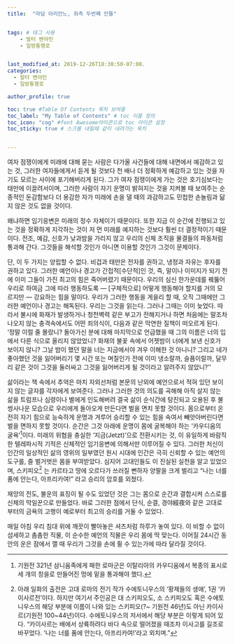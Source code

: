 ```yaml
---
title:  "마담 아리안느, 좌측 두번째 안뜰"


tags: # 태그 사용
    - 발터 벤야민
    - 일방통행로


last_modified_at: 2019-12-26T18:30:50-07:00.
categories:
  - 발터 벤야민
  - 일방통행로

author_profile: true

toc: true #Table Of Contents 목차 보여줌
toc_label: "My Table of Contents" # toc 이름 정의
toc_icon: "cog" #font Awesome아이콘으로 toc 아이콘 설정
toc_sticky: true # 스크롤 내릴때 같이 내려가는 목차


---
```



<!-- # 마담 아리안느, 좌측 두번째 안뜰 -->

여자 점쟁이에게 미래에 대해 묻는 사람은 다가올 사건들에 대해 내면에서 예감하고 있는 것,
그러한 여자들에게서 듣게 될 것보다 천 배나 더 정확하게 예감하고 있는 것을 자기도 모르는 사이에 포기해버리게 된다.
그가 여자 점쟁이에게 가는 것은 호기심보다는 태만에 이끌려서이며, 그러한 사람이 자기 운명이 밝혀지는 것을 지켜볼 때 보여주는 순종적인 둔감함보다 더 용감한 자가 미래에 손을 댈 때의 과감하고도 민첩한 손놀림과 닮지 않은 것도 없을 것이다.

왜냐하면 임기응변은 미래의 정수 자체이기 때문이다.
또한 지금 이 순간에 진행되고 있는 것을 정확하게 지각하는 것이 저 먼 미래를 예지하는 것보다 훨씬 더 결정적이기 때문이다.
전조, 예감, 신호가 낮과밤을 가리지 않고 우리의 신체 조직을 물결들의 파동처럼 통과해 간다.
그것들을 해석할 것인가 아니면 이용할 것인가 그것이 문제이다.

단, 이 두 가지는 양립할 수 없다.
비겁과 태만은 전자를 권하고, 냉정과 자유는 후자를 권하고 있다.
그러한 예언이나 경고가 간접적[수단적]인 것, 즉, 말이나 이미지가 되기 전에 이미 그들이 가진 최고의 힘은 죽어버렸기 때문이다.
우리의 심신 한가운데를 꿰뚫어 우리로 하여금 그에 따라 행동하도록 — [구체적으로] 어떻게 행동해야 할지를 거의 모르지만 — 강요하는 힘을 말이다.
우리가 그러한 행동을 게을리 할 때, 오직 그때에만 그러한 예언이나 경고는 해독된다.
우리는 그것을 읽는다.
그러나 그때는 이미 늦었다.
따라서 불시에 화재가 발생하거나 청천벽력 같은 부고가 전해지거나 하면 처음에는 말조차 나오지 않는 충격속에서도 어떤 죄의식이, 다음과 같은 막연한 질책이 떠오르게 된다.
‘정말 이럴 줄 몰랐니? 돌아가신 분에 대해 마지막으로 언급했을 때 그의 이름은 너의 입에서 다른 식으로 올리지 않았었니? 화재의 불꽃 속에서 어젯밤이 너에게 보낸 신호가 보이지 않니?
그날 밤이 했던 말을 너는 지금에서야 겨우 이해한 것 아니니?
그리고 네가 좋아했던 것을 잃어버리기 몇 시간 또는 며칠인가 전에 이미 냉소랄까, 슬픔이랄까, 달무리 같은 것이 그것을 둘러싸고 그것을 잃어버리게 될 것이라고 알려주지 않았니?’’

삶이라는 책 속에서 추억은 마치 자외선처럼 본문의 난외에 예언으로서 적혀 있던 보이지 않는 글자를 각자에게 보여준다.
그러나 그러한 것의 의도를 곡해해 아직 살지 않는 삶을 트럼프나 심령이나 별에게 인도해버려 결국 삶이 순식간에 탕진되고 오용된 후 불썽사나운 모습으로 우리에게 돌아오게 만든다면 벌을 면치 못할 것이다.
몸으로부터 온전히 자기 힘으로 능숙하게 운명과 겨루어 승리할 수 있는 힘을 속여서 빼앗아버린다면 벌을 면하지 못할 것이다.
순간은 그것 아래에 운명이 몸에 굴복해야 하는 ‘카우디움의 굴욕’[^1]이다.
미래의 위협을 충실한 ‘지금(Jetzt)’으로 전환시키는 것,
이 유일하게 바람직한 텔레파시적 기적은 신체적인 임기응변에 의해서만 이루어질 수 있다.
그러한 처신이 인간의 일상적인 삶의 영위의 일부였던 원시 시대에
인간은 극히 신뢰할 수 있는 예언의 도구를, 즐 벌거벗은 몸을 부여받았다.
심지어 고대인들도 이 진실된 실천을 알고 있었으며, 스키피오[^2] 는 카르타고 땅에 오르다가 쓰러질 뻔하자 양팔을 크게 벌리고 “나는 너를 품에 안는다, 아프리카여!” 라고 승리의 암호를 외쳤다.

재앙의 전도, 불운의 표징이 될 수도 있었던 것은 그는 몸으로 순간과 결합시켜 스스로를 신체의 막일꾼으로 만들었다.
바로 그러한 점에서 단식, 순결, 경야經夜와 같은 고대로부터의 금욕의 고행이 예로부터 최고의 승리를 거둘 수 있었다.

매일 아침 우리 침대 위에 깨끗이 빨아놓은 셔츠처럼 하루가 놓여 있다.
이 비할 수 없이 섬세하고 촘촘한 직물, 이 순수한 예언의 직물은 우리 몸에 딱 맞는다.
이어질 24시간 동안의 운은 잠에서 깰 때 우리가 그것을 손에 쥘 수 있는가에 따라 달라질 것이다.

[^1]: 기원전 321년 삼니움족에게 패한 로마군은 이탈리아의 카우디움에서 복종의 표시로 세 개의 창을로 만들어진 멍에 밑을 통과해야 했다.

[^2]:  아래 일화의 출전은 고대 로마의 전기 작가 수에토니우스의 ‘황제들의 생애’, 1권 ‘카이사르전’이다. 하지만 여기서 주인공은 대 스키피오도, 소 스키피오도 혹은 수에토니우스의 해당 부분에 이름이 나와 있는 스키피오(?~ 기원전 46년)도 아닌 카이사르(기원전 100~44년)이다. 수에토니우스의 저서에서 해당 부분은 이렇게 되어 있다. “카이사르는 배에서 상륙하려다 바다 속으로 떨어졌을 때조차 이사고를 길조로 바꾸었다. ‘나는 너를 품에 안는다, 아프리카여!’라고 외치며.”
